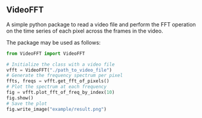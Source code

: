 VideoFFT
---

A simple python package to read a video file and perform the FFT operation on the time series of each pixel across the frames in the video.

The package may be used as follows:
```python
from VideoFFT import VideoFFT

# Initialize the class with a video file
vfft = VideoFFT("./path_to_video_file")
# Generate the frequency spectrum per pixel
ffts, freqs = vfft.get_fft_of_pixels()
# Plot the spectrum at each frequency
fig = vfft.plot_fft_of_freq_by_index(10)
fig.show()
# Save the plot
fig.write_image("example/result.png")
```